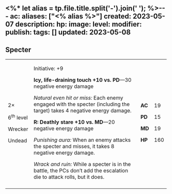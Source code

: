 <%* let alias = tp.file.title.split('-').join(' '); %>---
ac: 
aliases: ["<% alias %>"]
created: 2023-05-07
description: 
hp: 
image: 
level: 
modifier: 
publish: 
tags: []
updated: 2023-05-08
---

## Specter

<table>
<colgroup>
<col style="width: 16%" />
<col style="width: 71%" />
<col style="width: 5%" />
<col style="width: 6%" />
</colgroup>
<tbody>
<tr class="odd">
<td><p>2×</p>
<p>6<sup>th</sup> level</p>
<p>Wrecker</p>
<p>Undead</p></td>
<td><p>Initiative: +9</p>
<p><strong>Icy, life-draining touch +10 vs. PD</strong>—30 negative
energy damage</p>
<p><em>Natural even hit or miss:</em> Each enemy engaged with the
specter (including the target) takes 4 negative energy damage.</p>
<p><strong>R: Deathly stare +10 vs. MD</strong>—20 negative energy
damage</p>
<p><em>Punishing aura:</em> When an enemy attacks the specter and
misses, it takes 8 negative energy damage.</p>
<p><em>Wrack and ruin:</em> While a specter is in the battle, the PCs
don’t add the escalation die to attack rolls, but it does.</p></td>
<td><p><strong>AC</strong></p>
<p><strong>PD</strong></p>
<p><strong>MD</strong></p>
<p><strong>HP</strong></p></td>
<td><p>19</p>
<p>15</p>
<p>19</p>
<p>160</p></td>
</tr>
<tr class="even">
<td></td>
<td></td>
<td></td>
<td></td>
</tr>
</tbody>
</table>

